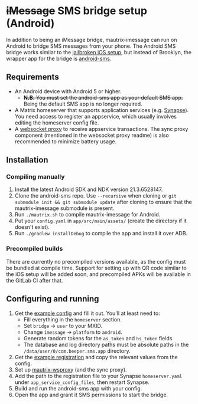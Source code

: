 # ~~iMessage~~ SMS bridge setup (Android)
In addition to being an iMessage bridge, mautrix-imessage can run on Android to
bridge SMS messages from your phone. The Android SMS bridge works similar to
the [jailbroken iOS setup], but instead of Brooklyn, the wrapper app for the
bridge is [android-sms].

[jailbroken iOS setup]: ../ios/setup.md
[android-sms]: https://gitlab.com/beeper/android-sms

## Requirements
* An Android device with Android 5 or higher.
  * ~~**N.B.** You must set the android-sms app as your default SMS app.~~
    Being the default SMS app is no longer required.
* A Matrix homeserver that supports application services (e.g. [Synapse](https://github.com/matrix-org/synapse)).
  You need access to register an appservice, which usually involves editing the homeserver config file.
* A [websocket proxy](https://github.com/mautrix/wsproxy) to receive
  appservice transactions. The sync proxy component (mentioned in the websocket
  proxy readme) is also recommended to minimize battery usage.

## Installation

### Compiling manually
1. Install the latest Android SDK and NDK version 21.3.6528147.
2. Clone the android-sms repo. Use `--recursive` when cloning or
   `git submodule init && git submodule update` after cloning to ensure that
   the mautrix-imessage submodule is present.
3. Run `./mautrix.sh` to compile mautrix-imessage for Android.
4. Put your `config.yaml` in `app/src/main/assets/` (create the directory
   if it doesn't exist).
5. Run `./gradlew installDebug` to compile the app and install it over ADB.

### Precompiled builds
There are currently no precompiled versions available, as the config must be
bundled at compile time. Support for setting up with QR code similar to the iOS
setup will be added soon, and precompiled APKs will be available in the GitLab
CI after that.

## Configuring and running
1. Get the [example config] and fill it out. You'll at least need to:
   * Fill everything in the `homeserver` section.
   * Set `bridge` -> `user` to your MXID.
   * Change `imessage` -> `platform` to `android`.
   * Generate random tokens for the `as_token` and `hs_token` fields.
   * The database and log directory paths must be absolute paths in the
     `/data/user/0/com.beeper.sms.app` directory.
2. Get the [example registration] and copy the relevant values from the config.
3. Set up [mautrix-wsproxy](https://github.com/mautrix/wsproxy)
   (and the sync proxy).
4. Add the path to the registration file to your Synapse `homeserver.yaml`
   under `app_service_config_files`, then restart Synapse.
5. Build and run the android-sms app with your config.
6. Open the app and grant it SMS permissions to start the bridge.

<!--
5. Serve the config file with the webserver of your choice. It's recommended
   to use a random file name or add HTTP basic auth to prevent other people
   from reading your config.
   * HTTP basic auth documentation:
     [Caddy](https://caddyserver.com/docs/caddyfile/directives/basicauth),
     [nginx](https://docs.nginx.com/nginx/admin-guide/security-controls/configuring-http-basic-authentication/),
     [Apache](https://httpd.apache.org/docs/2.4/howto/auth.html)
6. Generate a QR code with the URL to your config
   (e.g. `echo -n https://user:pass@example.com/your-config.yaml | qrencode -t ansiutf8`).
7. Scan the QR code with android-sms.
-->

[example config]: https://github.com/mautrix/imessage/blob/master/example-config.yaml
[example registration]: https://github.com/mautrix/imessage/blob/master/example-registration.yaml
